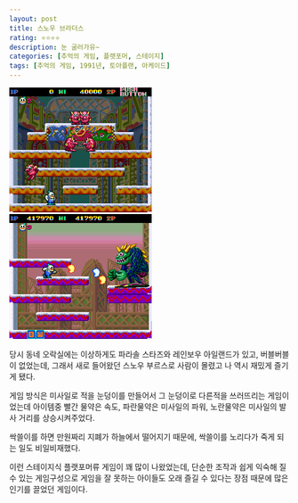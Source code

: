 ```yaml
---
layout: post
title: 스노우 브라더스
rating: ⭐️⭐️⭐️⭐️
description: 눈 굴러가유~
categories: [추억의 게임, 플랫포머, 스테이지]
tags: [추억의 게임, 1991년, 토아플랜, 아케이드]
---
```


![snow_bros_01](../../img/2002/snow_bros_01.jpg)
![snow_bros_02](../../img/2002/snow_bros_02.jpg)

당시 동네 오락실에는 이상하게도 파라솔 스타즈와 레인보우 아일랜드가 있고, 버블버블이 없었는데, 그래서 새로 들어왔던 스노우 부르스로 사람이 몰렸고 나 역시 재밌게 즐기게 됐다.

게임 방식은 미사일로 적을 눈덩이를 만들어서 그 눈덩이로 다른적을 쓰러뜨리는 게임이었는데 아이템중 빨간 물약은 속도, 파란물약은 미사일의 파워, 노란물약은 미사일의 발사 거리를 상승시켜주었다. 
 
싹쓸이를 하면 만원짜리 지폐가 하늘에서 떨어지기 때문에, 싹쓸이를 노리다가 죽게 되는 일도 비일비재했다.
 
이런 스테이지식 플랫포머류 게임이 꽤 많이 나왔었는데, 단순한 조작과 쉽게 익숙해 질 수 있는 게임구성으로 게임을 잘 못하는 아이들도 오래 즐길 수 있다는 장점 때문에 많은 인기를 끌었던 게임이다.
